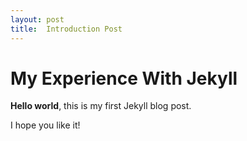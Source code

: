 ```yaml
---
layout: post
title:  Introduction Post
---
```


# My Experience With Jekyll

**Hello world**, this is my first Jekyll blog post.

I hope you like it!
